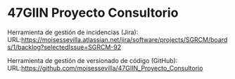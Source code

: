 # 47GIIN Proyecto Consultorio

Herramienta de gestión de incidencias (Jira):
URL:https://moisessevilla.atlassian.net/jira/software/projects/SGRCM/boards/1/backlog?selectedIssue=SGRCM-92

Herramienta de gestión de versionado de código (GitHub):
URL:https://github.com/moisessevilla/47GIIN_Proyecto_Consultorio
